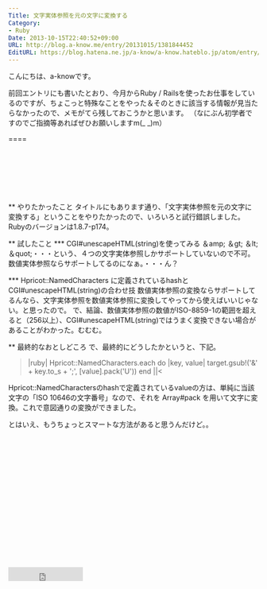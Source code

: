 ```yaml
---
Title: 文字実体参照を元の文字に変換する
Category:
- Ruby
Date: 2013-10-15T22:40:52+09:00
URL: http://blog.a-know.me/entry/20131015/1381844452
EditURL: https://blog.hatena.ne.jp/a-know/a-know.hateblo.jp/atom/entry/12921228815727979256
---
```


こんにちは、a-knowです。


前回エントリにも書いたとおり、今月からRuby / Railsを使ったお仕事をしているのですが、ちょこっと特殊なことをやった＆そのときに該当する情報が見当たらなかったので、メモがてら残しておこうかと思います。
（なにぶん初学者ですのでご指摘等あればぜひお願いしますm(_ _)m）

====

<script async src="//pagead2.googlesyndication.com/pagead/js/adsbygoogle.js"></script>
<!-- article-top -->
<ins class="adsbygoogle"
     style="display:inline-block;width:728px;height:90px"
     data-ad-client="ca-pub-3463034538369189"
     data-ad-slot="8367620130"></ins>
<script>
(adsbygoogle = window.adsbygoogle || []).push({});
</script>


** やりたかったこと
タイトルにもあります通り、「文字実体参照を元の文字に変換する」ということをやりたかったので、いろいろと試行錯誤しました。
Rubyのバージョンは1.8.7-p174。


** 試したこと
*** CGI#unescapeHTML(string)を使ってみる
＆amp; ＆gt; ＆lt; ＆quot;・・・という、４つの文字実体参照しかサポートしていないので不可。
数値実体参照ならサポートしてるのになぁ。・・・ん？


*** Hpricot::NamedCharacters に定義されているhashとCGI#unescapeHTML(string)の合わせ技 
数値実体参照の変換ならサポートしてるんなら、文字実体参照を数値実体参照に変換してやってから使えばいいじゃない。と思ったので。
で、結論、数値実体参照の数値がISO-8859-1の範囲を超えると（256以上）、CGI#unescapeHTML(string)ではうまく変換できない場合があることがわかった。むむむ。


** 最終的なおとしどころ
で、最終的にどうしたかというと、下記。


>|ruby|
Hpricot::NamedCharacters.each do |key, value|
    target.gsub!('&' + key.to_s + ';', [value].pack('U'))
end
||<


Hpricot::NamedCharactersのhashで定義されているvalueの方は、単純に当該文字の「ISO 10646の文字番号」なので、それを Array#pack を用いて文字に変換。これで意図通りの変換ができました。


とはいえ、もうちょっとスマートな方法があると思うんだけど。。


<script async src="//pagead2.googlesyndication.com/pagead/js/adsbygoogle.js"></script>
<!-- article-bottom2 -->
<ins class="adsbygoogle"
     style="display:inline-block;width:300px;height:250px"
     data-ad-client="ca-pub-3463034538369189"
     data-ad-slot="5274552934"></ins>
<script>
(adsbygoogle = window.adsbygoogle || []).push({});
</script>

<iframe src="http://blog.hatena.ne.jp/a-know/a-know.hateblo.jp/subscribe/iframe" allowtransparency="true" frameborder="0" scrolling="no" width="150" height="28"></iframe>
